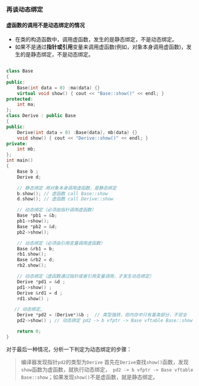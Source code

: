 ### 再谈动态绑定



#### 虚函数的调用不是动态绑定的情况

+ 在类的构造函数中，调用虚函数，发生的是静态绑定，不是动态绑定。
+ 如果不是通过**指针或引用**变量来调用虚函数(例如，对象本身调用虚函数)，发生的是静态绑定，不是动态绑定。

```C++

class Base
{
public:
	Base(int data = 0) :ma(data) {}
	virtual void show() { cout << "Base::show()" << endl; }
protected:
	int ma;
};
class Derive : public Base
{
public:
	Derive(int data = 0) :Base(data), mb(data) {}
	void show() { cout << "Derive::show()" << endl; }
private:
	int mb;
};
int main()
{
	Base b ; 
	Derive d;

	// 静态绑定 用对象本身调用虚函数，是静态绑定
	b.show(); // 虚函数 call Base::show  
	d.show(); // 虚函数 call Derive::show

	// 动态绑定（必须由指针调用虚函数）
	Base *pb1 = &b;
	pb1->show();
	Base *pb2 = &d;
	pb2->show();

	// 动态绑定（必须由引用变量调用虚函数）
	Base &rb1 = b;
	rb1.show();
	Base &rb2 = d;
	rb2.show();

	// 动态绑定（虚函数通过指针或者引用变量调用，才发生动态绑定）
	Derive *pd1 = &d ;
	pd1->show() ;
	Derive &rd1 = d ;
	rd1.show() ;

   // 动态绑定, 
	Derive *pd2 = (Derive*)&b ;  // 类型强转，但内存中只有基类部分，不安全
	pd2->show() ; // 动态绑定 pd2 -> b vfptr -> Base vftable Base::show

	return 0;
}

```

对于最后一种情况，分析一下判定为动态绑定的步骤：

> 编译器发现指针`pd2`的类型为`Derive` 首先在`Derive`查找`show()`函数，发现`show`函数为虚函数，就执行动态绑定，` pd2 -> b vfptr -> Base vftable Base::show`；如果发现`show()`不是虚函数，就是静态绑定。